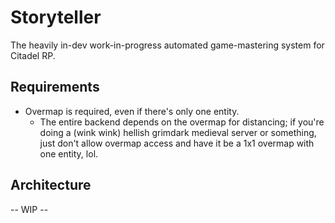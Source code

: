 # Storyteller

The heavily in-dev work-in-progress automated game-mastering system for Citadel RP.

## Requirements

- Overmap is required, even if there's only one entity.
  - The entire backend depends on the overmap for distancing; if you're doing a (wink wink) hellish grimdark medieval server or something, just don't allow overmap access and have it be a 1x1 overmap with one entity, lol.

## Architecture

-- WIP --
